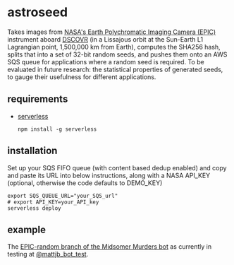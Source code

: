# astroseed

Takes images from [NASA's Earth Polychromatic Imaging Camera (EPIC)](https://epic.gsfc.nasa.gov/epic) instrument aboard [DSCOVR](https://www.nesdis.noaa.gov/content/dscovr-deep-space-climate-observatory) (in a Lissajous orbit at the Sun-Earth L1 Lagrangian point, 1,500,000 km from Earth), computes the SHA256 hash, splits that into a set of 32-bit random seeds, and pushes them onto an AWS SQS queue for applications where a random seed is required. To be evaluated in future research: the statistical properties of generated seeds, to gauge their usefulness for different applications.

## requirements
* [serverless](https://serverless.com/)
  ```shell
  npm install -g serverless
  ```

## installation
Set up your SQS FIFO queue (with content based dedup enabled) and copy and paste its URL into below instructions, along with a NASA API_KEY (optional, otherwise the code defaults to DEMO_KEY)
```shell
export SQS_QUEUE_URL="your_SQS_url"
# export API_KEY=your_API_key
serverless deploy
```

## example
The [EPIC-random branch of the Midsomer Murders bot](https://github.com/matthewberryman/midsomerplots/tree/EPIC-random) as currently in testing at [@mattjb_bot_test](https://twitter.com/mattjb_bot_test).
